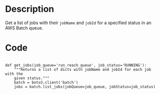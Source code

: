 # Description
Get a list of jobs with their `jobName` and `jobId` for a specified status in an AWS Batch queue.

# Code
```

def get_jobs(job_queue='run_reach_queue', job_status='RUNNING'):
    """Returns a list of dicts with jobName and jobId for each job with the
    given status."""
    batch = boto3.client('batch')
    jobs = batch.list_jobs(jobQueue=job_queue, jobStatus=job_status)

```
